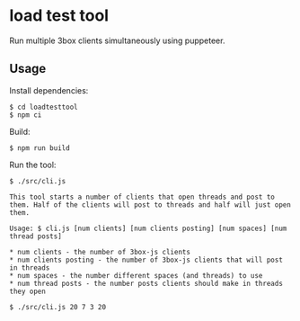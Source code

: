 # load test tool
Run multiple 3box clients simultaneously using puppeteer.

## Usage
Install dependencies:
```
$ cd loadtesttool
$ npm ci
```

Build:
```
$ npm run build
```

Run the tool:
```
$ ./src/cli.js

This tool starts a number of clients that open threads and post to them. Half of the clients will post to threads and half will just open them.

Usage: $ cli.js [num clients] [num clients posting] [num spaces] [num thread posts]

* num clients - the number of 3box-js clients
* num clients posting - the number of 3box-js clients that will post in threads
* num spaces - the number different spaces (and threads) to use
* num thread posts - the number posts clients should make in threads they open
```


```
$ ./src/cli.js 20 7 3 20
```
